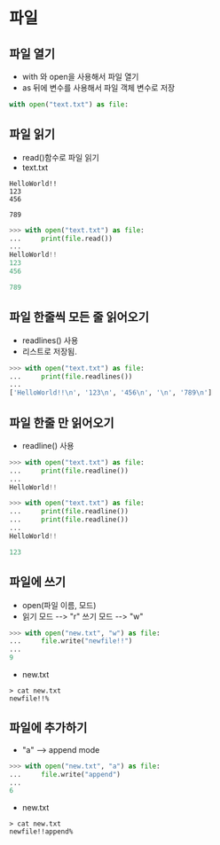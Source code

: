 # 파일

## 파일 열기
* with 와 open을 사용해서 파일 열기
* as 뒤에 변수를 사용해서 파일 객체 변수로 저장
~~~python
with open("text.txt") as file:
~~~

## 파일 읽기
* read()함수로 파일 읽기
* text.txt
~~~
HelloWorld!!
123
456

789
~~~
~~~python
>>> with open("text.txt") as file:
...     print(file.read())
...
HelloWorld!!
123
456

789
~~~

## 파일 한줄씩 모든 줄 읽어오기
* readlines() 사용
* 리스트로 저장됨.
~~~python
>>> with open("text.txt") as file:
...     print(file.readlines())
...
['HelloWorld!!\n', '123\n', '456\n', '\n', '789\n']
~~~

## 파일 한줄 만 읽어오기
* readline() 사용
~~~python
>>> with open("text.txt") as file:
...     print(file.readline())
...
HelloWorld!!

>>> with open("text.txt") as file:
...     print(file.readline())
...     print(file.readline())
...
HelloWorld!!

123
~~~

## 파일에 쓰기
* open(파일 이름, 모드)
* 읽기 모드 --> "r" 쓰기 모드 --> "w"
~~~python
>>> with open("new.txt", "w") as file:
...     file.write("newfile!!")
...
9
~~~
* new.txt
~~~
> cat new.txt
newfile!!%
~~~

## 파일에 추가하기
* "a" --> append mode
~~~python
>>> with open("new.txt", "a") as file:
...     file.write("append")
...
6
~~~
* new.txt
~~~
> cat new.txt
newfile!!append%
~~~


